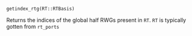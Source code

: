 ```
getindex_rtg(RT::RTBasis)
```

Returns the indices of the global half RWGs present in `RT`. `RT` is typically gotten from `rt_ports`
